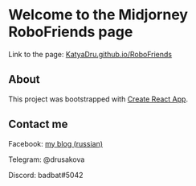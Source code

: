 # Welcome to the Midjorney RoboFriends page

Link to the page:
[KatyaDru.github.io/RoboFriends](https://katyadru.github.io/robofriends)

## About

This project was bootstrapped with [Create React App](https://github.com/facebook/create-react-app).

## Contact me

Facebook: [my blog (russian)](https://www.facebook.com/ekaterina.soboleva)

Telegram: @drusakova

Discord: badbat#5042

